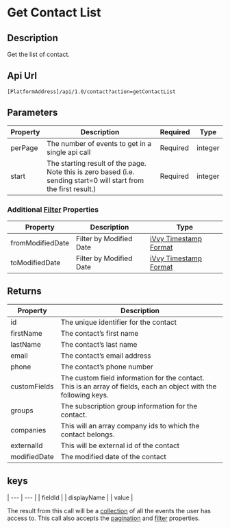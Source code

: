 # Get Contact List

## Description

Get the list of contact.

## Api Url

`[PlatformAddress]/api/1.0/contact?action=getContactList`

## Parameters

| Property | Description | Required | Type |
| --- | --- | --- | --- |
| perPage | The number of events to get in a single api call                                                                  | Required | integer |
| start   | The starting result of the page. Note this is zero based (i.e. sending start=0 will start from the first result.) | Required | integer |


### Additional [Filter](../interpreting-the-response/filtering.md) Properties

| Property | Description | Type |
|------------------|-------------------------|--------------------------------------------|
| fromModifiedDate | Filter by Modified Date | [iVvy Timestamp Format](../development-reference/timestamp-format.md) |
| toModifiedDate   | Filter by Modified Date | [iVvy Timestamp Format](../development-reference/timestamp-format.md) |


## Returns

| Property | Description |
| --- | --- |
| id           | The unique identifier for the contact                                                                             |
| firstName    | The contact’s first name                                                                                          |
| lastName     | The contact’s last name                                                                                           |
| email        | The contact’s email address                                                                                       |
| phone        | The contact’s phone number                                                                                        |
| customFields | The custom field information for the contact. This is an array of fields, each an object with the following keys. |
| groups       | The subscription group information for the contact.                                                               |
| companies    | This will an array company ids to which the contact belongs.                                                      |
| externalId   | This will be external id of the contact                                                                           |
| modifiedDate | The modified date of the contact                                                                                  |

## keys

| --- | --- |
| fieldId | 
| displayName | 
| value | 

The result from this call will be a [collection](../interpreting-the-response/collections.md) of all the events the user has access to. This call also accepts the [pagination](../interpreting-the-response/pagination.md) and [filter](../interpreting-the-response/filtering.md) properties.

